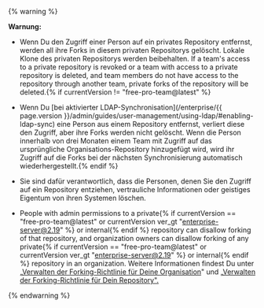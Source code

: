 {% warning %}

**Warnung:**

- Wenn Du den Zugriff einer Person auf ein privates Repository entfernst, werden all ihre Forks in diesem privaten Repositorys gelöscht. Lokale Klone des privaten Repositorys werden beibehalten. If a team's access to a private repository is revoked or a team with access to a private repository is deleted, and team members do not have access to the repository through another team, private forks of the repository will be deleted.{% if currentVersion != "free-pro-team@latest" %}
- Wenn Du [bei aktivierter LDAP-Synchronisation](/enterprise/{{ page.version }}/admin/guides/user-management/using-ldap/#enabling-ldap-sync) eine Person aus einem Repository entfernst, verliert diese den Zugriff, aber ihre Forks werden nicht gelöscht. Wenn die Person innerhalb von drei Monaten einem Team mit Zugriff auf das ursprüngliche Organisations-Repository hinzugefügt wird, wird ihr Zugriff auf die Forks bei der nächsten Synchronisierung automatisch wiederhergestellt.{% endif %}
- Sie sind dafür verantwortlich, dass die Personen, denen Sie den Zugriff auf ein Repository entziehen, vertrauliche Informationen oder geistiges Eigentum von ihren Systemen löschen.

- People with admin permissions to a private{% if currentVersion == "free-pro-team@latest" or currentVersion ver_gt "enterprise-server@2.19" %} or internal{% endif %} repository can disallow forking of that repository, and organization owners can disallow forking of any private{% if currentVersion == "free-pro-team@latest" or currentVersion ver_gt "enterprise-server@2.19" %} or internal{% endif %} repository in an organization. Weitere Informationen findest Du unter „[Verwalten der Forking-Richtlinie für Deine Organisation](/github/setting-up-and-managing-organizations-and-teams/managing-the-forking-policy-for-your-organization)" und „[Verwalten der Forking-Richtlinie für Dein Repository".](/github/administering-a-repository/managing-the-forking-policy-for-your-repository)

{% endwarning %}
